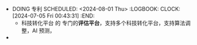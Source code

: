 - DOING 专利
  SCHEDULED: <2024-08-01 Thu>
  :LOGBOOK:
  CLOCK: [2024-07-05 Fri 00:43:31]
  :END:
	- 科技转化平台 的 专门的**评估平台**，支持多个科技转化平台，支持算法调整，AI 预测，
-